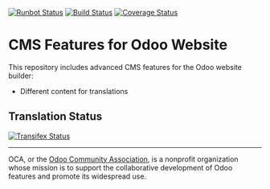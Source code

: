 [![Runbot Status](https://runbot.odoo-community.org/runbot/badge/flat/225/13.0.svg)](https://runbot.odoo-community.org/runbot/repo/github-com-oca-website-cms-225)
[![Build Status](https://travis-ci.org/OCA/website-cms.svg?branch=13.0)](https://travis-ci.org/OCA/website-cms)
[![Coverage Status](https://coveralls.io/repos/OCA/website-cms/badge.svg?branch=13.0&service=github)](https://coveralls.io/github/OCA/website-cms?branch=13.0)

CMS Features for Odoo Website
=============================

This repository includes advanced CMS features for the Odoo website builder:

* Different content for translations



Translation Status
------------------
[![Transifex Status](https://www.transifex.com/projects/p/OCA-website-cms-13-0/chart/image_png)](https://www.transifex.com/projects/p/${ORG_NAME}-website-cms-website-cms)

----

OCA, or the [Odoo Community Association](http://odoo-community.org/), is a nonprofit organization whose
mission is to support the collaborative development of Odoo features and
promote its widespread use.
